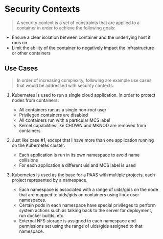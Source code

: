 # Security Contexts

> A security context is a set of constraints that are applied to a container in order to achieve the following goals:

* Ensure a clear isolation between container and the underlying host it runs on
* Limit the ability of the container to negatively impact the infrastructure or other containers

## Use Cases

> In order of increasing complexity, following are example use cases that would be addressed with security contexts:

1.  Kubernetes is used to run a single cloud application. In order to protect
nodes from containers:
    * All containers run as a single non-root user
    * Privileged containers are disabled
    * All containers run with a particular MCS label
    * Kernel capabilities like CHOWN and MKNOD are removed from containers

2.  Just like case #1, except that I have more than one application running on
the Kubernetes cluster.
    * Each application is run in its own namespace to avoid name collisions
    * For each application a different uid and MCS label is used

3.  Kubernetes is used as the base for a PAAS with multiple projects, each
project represented by a namespace.
    * Each namespace is associated with a range of uids/gids on the node that
are mapped to uids/gids on containers using linux user namespaces.
    * Certain pods in each namespace have special privileges to perform system
actions such as talking back to the server for deployment, run docker builds,
etc.
    * External NFS storage is assigned to each namespace and permissions set
using the range of uids/gids assigned to that namespace.

